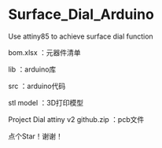 # Surface_Dial_Arduino
Use attiny85 to achieve surface dial function

bom.xlsx ：元器件清单

lib ：arduino库

src ：arduino代码

stl model ：3D打印模型

Project Dial attiny v2 github.zip ：pcb文件

点个Star！谢谢！
